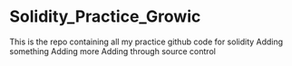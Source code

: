 # Solidity_Practice_Growic
This is the repo containing all my practice github code for solidity
Adding something
Adding more
Adding through source control